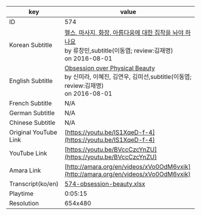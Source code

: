 |  key  |  value  |
|-------|---------|
| ID            | 574 |
| Korean Subtitle | [헬스, 마사지, 화장, 아름다움에 대한 집착을 놔야 하나요](https://github.com/jungtosociety/dharma-qna/raw/master/sub/574/ko-574-obsession-beauty.sbv)<br>by 류창민,subtitle(이동엽; review:김재명)<br>on 2016-08-01<br>|
| English Subtitle | [Obsession over Physical Beauty ](https://github.com/jungtosociety/dharma-qna/raw/master/sub/574/en-574-obsession-beauty.sbv)<br>by 신미라, 이혜진, 김연우, 김미선,subtitle(이동엽; review:김재명)<br>on 2016-08-01<br>|
| French Subtitle | N/A |
| German Subtitle | N/A |
| Chinese Subtitle | N/A |
| Original YouTube Link  | [https://youtu.be/IS1XqeD-f-4](https://youtu.be/IS1XqeD-f-4) |
| YouTube Link  | [https://youtu.be/BVccCzcYnZU](https://youtu.be/BVccCzcYnZU) |
| Amara Link    | [http://amara.org/en/videos/xVo0OdM6vxik](http://amara.org/en/videos/xVo0OdM6vxik) |
| Transcript(ko/en) | [574-obsession-beauty.xlsx](https://github.com/jungtosociety/dharma-qna/raw/master/sub/574/574-obsession-beauty.xlsx) |
| Playtime | 0:05:15 |
| Resolution | 654x480|
